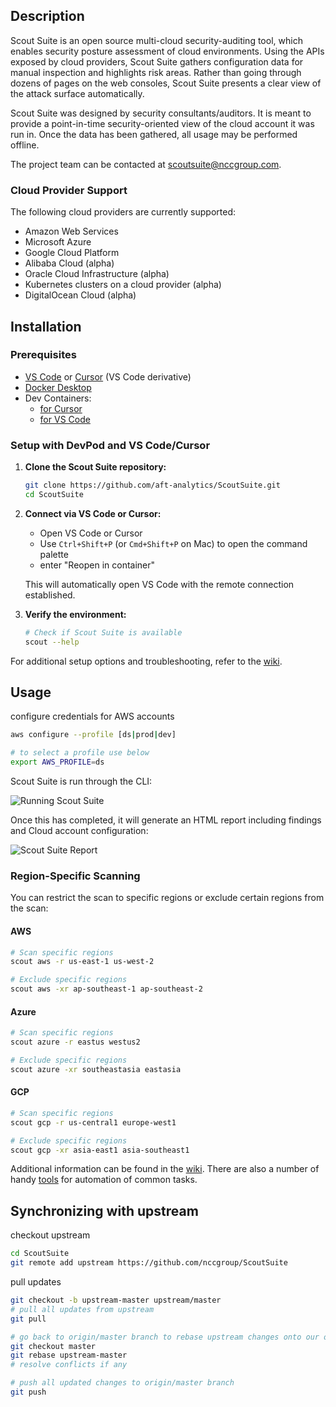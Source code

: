 ## Description

Scout Suite is an open source multi-cloud security-auditing tool, which enables security posture assessment of cloud environments. Using the APIs exposed by cloud providers, Scout Suite gathers configuration data for manual inspection and highlights risk areas. Rather than going through dozens of pages on the web consoles, Scout Suite presents a clear view of the attack surface automatically.

Scout Suite was designed by security consultants/auditors. It is meant to provide a point-in-time security-oriented view of the cloud account it was run in. Once the data has been gathered, all usage may be performed offline.

The project team can be contacted at <scoutsuite@nccgroup.com>.

### Cloud Provider Support

The following cloud providers are currently supported:

- Amazon Web Services
- Microsoft Azure
- Google Cloud Platform
- Alibaba Cloud (alpha)
- Oracle Cloud Infrastructure (alpha)
- Kubernetes clusters on a cloud provider (alpha)
- DigitalOcean Cloud (alpha)

## Installation

### Prerequisites

- [VS Code](https://code.visualstudio.com/) or [Cursor](https://cursor.sh/) (VS Code derivative)
- [Docker Desktop](https://www.docker.com/products/docker-desktop/)
- Dev Containers:
   - [for Cursor](https://marketplace.cursorapi.com/items?itemName=anysphere.remote-containers)
   - [for VS Code](https://marketplace.visualstudio.com/items?itemName=ms-vscode-remote.remote-containers)

### Setup with DevPod and VS Code/Cursor

1. **Clone the Scout Suite repository:**
   ```bash
   git clone https://github.com/aft-analytics/ScoutSuite.git
   cd ScoutSuite
   ```

3. **Connect via VS Code or Cursor:**
   - Open VS Code or Cursor
   - Use `Ctrl+Shift+P` (or `Cmd+Shift+P` on Mac) to open the command palette
   - enter "Reopen in container"

   This will automatically open VS Code with the remote connection established.

5. **Verify the environment:**
   ```bash
   # Check if Scout Suite is available
   scout --help
   ```

For additional setup options and troubleshooting, refer to the [wiki](https://github.com/nccgroup/ScoutSuite/wiki/Setup).

## Usage

configure credentials for AWS accounts

```bash
aws configure --profile [ds|prod|dev]

# to select a profile use below
export AWS_PROFILE=ds
```

Scout Suite is run through the CLI:

![Running Scout Suite](https://user-images.githubusercontent.com/13310971/78389085-22659d00-75b0-11ea-9f22-ea6fcaa6a1cd.gif)

Once this has completed, it will generate an HTML report including findings and Cloud account configuration:

![Scout Suite Report](https://user-images.githubusercontent.com/13310971/77861662-342bf680-71e4-11ea-8eed-ccaeb78c5f45.gif)

### Region-Specific Scanning

You can restrict the scan to specific regions or exclude certain regions from the scan:

#### AWS
```bash
# Scan specific regions
scout aws -r us-east-1 us-west-2

# Exclude specific regions
scout aws -xr ap-southeast-1 ap-southeast-2
```

#### Azure
```bash
# Scan specific regions
scout azure -r eastus westus2

# Exclude specific regions
scout azure -xr southeastasia eastasia
```

#### GCP
```bash
# Scan specific regions
scout gcp -r us-central1 europe-west1

# Exclude specific regions
scout gcp -xr asia-east1 asia-southeast1
```

Additional information can be found in the [wiki](https://github.com/nccgroup/ScoutSuite/wiki). 
There are also a number of handy [tools](https://github.com/nccgroup/ScoutSuite/tree/master/tools) for automation of common tasks.

## Synchronizing with upstream

checkout upstream

```bash
cd ScoutSuite
git remote add upstream https://github.com/nccgroup/ScoutSuite
```

pull updates

```bash
git checkout -b upstream-master upstream/master
# pull all updates from upstream
git pull

# go back to origin/master branch to rebase upstream changes onto our own
git checkout master
git rebase upstream-master
# resolve conflicts if any

# push all updated changes to origin/master branch
git push
```